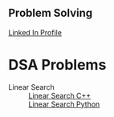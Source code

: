 <h2>Problem Solving</h2>
</head>
<body>
<a href="https://www.linkedin.com/in/praveen-acharya-226a22125/">Linked In Profile</a>
<h1>DSA Problems</h1>
<dl>
  <dt>Linear Search</dt>
  <dd><a href="https://github.com/Hacker-Pravii/Backend-Development/blob/main/Linear%20Search">Linear Search C++</a></dd>
  <dd><a href="https://github.com/Hacker-Pravii/Backend-Development/blob/main/Linear%20Search%20Python">Linear Search Python</a></dd>
  

</dl>
  

</body>
</html>

